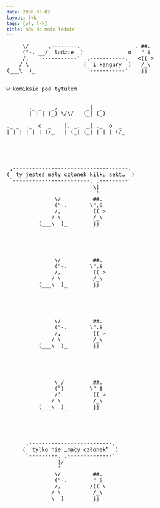 ```yaml
---
date: 2006-03-03
layout: l+k
tags: [pl, l-k]
title: mów do mnie ładnie
---
```


<pre class='l-k'>
     \/      ,--------.                 . ##. 
     ("-. __/  ludzie  )              o   " $ 
     /,   `-----------'  ,-----------.   <(( >
    / \                 (  i kangury  )   /_\ 
(___\  )_                `-----------'    jj  


w komiksie pod tytułem


       ._ _   _,         _|  _       
       | | | (_) \/\/   (_| (_)      
                                     
._ _  ._  o  _    |, _.  _| ._  o  _ 
| | | | | | (/_   | (_| (_| | | | (/_





 ,------------------------------------. 
(  ty jesteś mały członek kilku sekt…  )
 `------------------------. .---------' 
                           \|           
                            '           
               \/          ##.          
               ("-.       \",$          
               /,          (( >         
              / \          /_\          
          (___\  )_        jj           





               \/          ##.          
               ("-.       \",$          
               /,          (( >         
              / \          /_\          
          (___\  )_        jj           





               \/          ##.          
               ("-.       \".$          
               /,          (( >         
              / \          /_\          
          (___\  )_        jj           





               \_/         ##.          
               (")        \" $          
               /'          (( >         
              / \          /_\          
          (___\  )_        jj           





      ,--------------------------.      
     (  tylko nie „mały członek”  )     
      `---------. ,--------------'      
                |/                      
                '                       
               \/          ##.          
               ("-.        " $          
               /,         /(( \         
              / \          /_\          
          ____\  )_        jj           
</pre>
